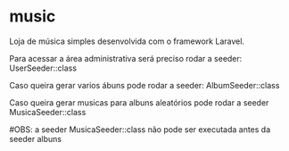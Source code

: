 # music
Loja de música simples desenvolvida com o framework Laravel.

Para acessar a área administrativa será preciso rodar a seeder: UserSeeder::class

Caso queira gerar varios ábuns pode rodar a seeder: AlbumSeeder::class

Caso queira gerar musicas para albuns aleatórios pode rodar a seeder MusicaSeeder::class


#OBS: a seeder MusicaSeeder::class não pode ser executada antes da seeder albuns


